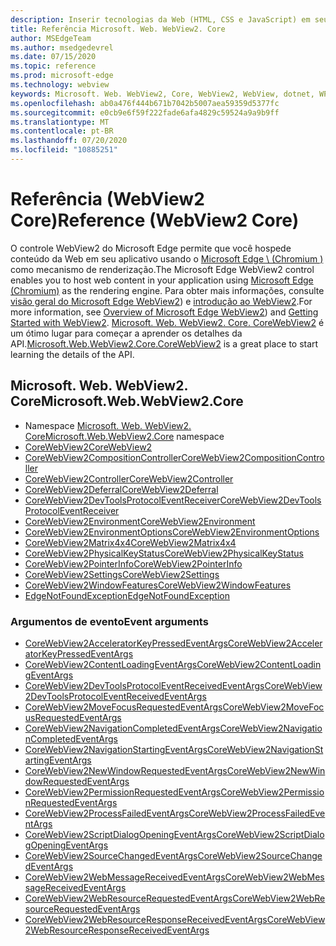 ```yaml
---
description: Inserir tecnologias da Web (HTML, CSS e JavaScript) em seus aplicativos nativos com o controle WebView2 do Microsoft Edge
title: Referência Microsoft. Web. WebView2. Core
author: MSEdgeTeam
ms.author: msedgedevrel
ms.date: 07/15/2020
ms.topic: reference
ms.prod: microsoft-edge
ms.technology: webview
keywords: Microsoft. Web. WebView2, Core, WebView2, WebView, dotnet, WPF, WinForms, app, Edge, CoreWebView2, CoreWebView2Controller, controle do navegador, Edge HTML
ms.openlocfilehash: ab0a476f444b671b7042b5007aea59359d5377fc
ms.sourcegitcommit: e0cb9e6f59f222fade6afa4829c59524a9a9b9ff
ms.translationtype: MT
ms.contentlocale: pt-BR
ms.lasthandoff: 07/20/2020
ms.locfileid: "10885251"
---
```

# <span data-ttu-id="47351-104">Referência (WebView2 Core)</span><span class="sxs-lookup"><span data-stu-id="47351-104">Reference (WebView2 Core)</span></span>  

<span data-ttu-id="47351-105">O controle WebView2 do Microsoft Edge permite que você hospede conteúdo da Web em seu aplicativo usando o [Microsoft Edge \ (Chromium \)](https://www.microsoftedgeinsider.com) como mecanismo de renderização.</span><span class="sxs-lookup"><span data-stu-id="47351-105">The Microsoft Edge WebView2 control enables you to host web content in your application using [Microsoft Edge \(Chromium\)](https://www.microsoftedgeinsider.com) as the rendering engine.</span></span>  <span data-ttu-id="47351-106">Para obter mais informações, consulte [visão geral do Microsoft Edge WebView2](../../index.md)) e [introdução ao WebView2](../../gettingstarted/win32.md).</span><span class="sxs-lookup"><span data-stu-id="47351-106">For more information, see [Overview of Microsoft Edge WebView2](../../index.md)) and [Getting Started with WebView2](../../gettingstarted/win32.md).</span></span>  <span data-ttu-id="47351-107">[Microsoft. Web. WebView2. Core. CoreWebView2](0-9-538/microsoft-web-webview2-core-corewebview2.md) é um ótimo lugar para começar a aprender os detalhes da API.</span><span class="sxs-lookup"><span data-stu-id="47351-107">[Microsoft.Web.WebView2.Core.CoreWebView2](0-9-538/microsoft-web-webview2-core-corewebview2.md) is a great place to start learning the details of the API.</span></span>  

## <span data-ttu-id="47351-108">Microsoft. Web. WebView2. Core</span><span class="sxs-lookup"><span data-stu-id="47351-108">Microsoft.Web.WebView2.Core</span></span>
*   <span data-ttu-id="47351-109">Namespace [Microsoft. Web. WebView2. Core](0-9-538/namespace-microsoft-web-webview2-core.md)</span><span class="sxs-lookup"><span data-stu-id="47351-109">[Microsoft.Web.WebView2.Core](0-9-538/namespace-microsoft-web-webview2-core.md) namespace</span></span>
*   [<span data-ttu-id="47351-110">CoreWebView2</span><span class="sxs-lookup"><span data-stu-id="47351-110">CoreWebView2</span></span>](0-9-538/microsoft-web-webview2-core-corewebview2.md)
*   [<span data-ttu-id="47351-111">CoreWebView2CompositionController</span><span class="sxs-lookup"><span data-stu-id="47351-111">CoreWebView2CompositionController</span></span>](0-9-538/microsoft-web-webview2-core-corewebview2compositioncontroller.md)
*   [<span data-ttu-id="47351-112">CoreWebView2Controller</span><span class="sxs-lookup"><span data-stu-id="47351-112">CoreWebView2Controller</span></span>](0-9-538/microsoft-web-webview2-core-corewebview2controller.md)
*   [<span data-ttu-id="47351-113">CoreWebView2Deferral</span><span class="sxs-lookup"><span data-stu-id="47351-113">CoreWebView2Deferral</span></span>](0-9-538/microsoft-web-webview2-core-corewebview2deferral.md)
*   [<span data-ttu-id="47351-114">CoreWebView2DevToolsProtocolEventReceiver</span><span class="sxs-lookup"><span data-stu-id="47351-114">CoreWebView2DevToolsProtocolEventReceiver</span></span>](0-9-538/microsoft-web-webview2-core-corewebview2devtoolsprotocoleventreceiver.md)
*   [<span data-ttu-id="47351-115">CoreWebView2Environment</span><span class="sxs-lookup"><span data-stu-id="47351-115">CoreWebView2Environment</span></span>](0-9-538/microsoft-web-webview2-core-corewebview2environment.md)
*   [<span data-ttu-id="47351-116">CoreWebView2EnvironmentOptions</span><span class="sxs-lookup"><span data-stu-id="47351-116">CoreWebView2EnvironmentOptions</span></span>](0-9-538/microsoft-web-webview2-core-corewebview2environmentoptions.md)
*   [<span data-ttu-id="47351-117">CoreWebView2Matrix4x4</span><span class="sxs-lookup"><span data-stu-id="47351-117">CoreWebView2Matrix4x4</span></span>](0-9-538/microsoft-web-webview2-core-corewebview2matrix4x4.md)
*   [<span data-ttu-id="47351-118">CoreWebView2PhysicalKeyStatus</span><span class="sxs-lookup"><span data-stu-id="47351-118">CoreWebView2PhysicalKeyStatus</span></span>](0-9-538/microsoft-web-webview2-core-corewebview2physicalkeystatus.md)
*   [<span data-ttu-id="47351-119">CoreWebView2PointerInfo</span><span class="sxs-lookup"><span data-stu-id="47351-119">CoreWebView2PointerInfo</span></span>](0-9-538/microsoft-web-webview2-core-corewebview2pointerinfo.md)
*   [<span data-ttu-id="47351-120">CoreWebView2Settings</span><span class="sxs-lookup"><span data-stu-id="47351-120">CoreWebView2Settings</span></span>](0-9-538/microsoft-web-webview2-core-corewebview2settings.md)
*   [<span data-ttu-id="47351-121">CoreWebView2WindowFeatures</span><span class="sxs-lookup"><span data-stu-id="47351-121">CoreWebView2WindowFeatures</span></span>](0-9-538/microsoft-web-webview2-core-corewebview2windowfeatures.md)
*   [<span data-ttu-id="47351-122">EdgeNotFoundException</span><span class="sxs-lookup"><span data-stu-id="47351-122">EdgeNotFoundException</span></span>](0-9-538/microsoft-web-webview2-core-edgenotfoundexception.md)

### <span data-ttu-id="47351-123">Argumentos de evento</span><span class="sxs-lookup"><span data-stu-id="47351-123">Event arguments</span></span>

*   [<span data-ttu-id="47351-124">CoreWebView2AcceleratorKeyPressedEventArgs</span><span class="sxs-lookup"><span data-stu-id="47351-124">CoreWebView2AcceleratorKeyPressedEventArgs</span></span>](0-9-538/microsoft-web-webview2-core-corewebview2acceleratorkeypressedeventargs.md)
*   [<span data-ttu-id="47351-125">CoreWebView2ContentLoadingEventArgs</span><span class="sxs-lookup"><span data-stu-id="47351-125">CoreWebView2ContentLoadingEventArgs</span></span>](0-9-538/microsoft-web-webview2-core-corewebview2contentloadingeventargs.md)
*   [<span data-ttu-id="47351-126">CoreWebView2DevToolsProtocolEventReceivedEventArgs</span><span class="sxs-lookup"><span data-stu-id="47351-126">CoreWebView2DevToolsProtocolEventReceivedEventArgs</span></span>](0-9-538/microsoft-web-webview2-core-corewebview2devtoolsprotocoleventreceivedeventargs.md)
*   [<span data-ttu-id="47351-127">CoreWebView2MoveFocusRequestedEventArgs</span><span class="sxs-lookup"><span data-stu-id="47351-127">CoreWebView2MoveFocusRequestedEventArgs</span></span>](0-9-538/microsoft-web-webview2-core-corewebview2movefocusrequestedeventargs.md)
*   [<span data-ttu-id="47351-128">CoreWebView2NavigationCompletedEventArgs</span><span class="sxs-lookup"><span data-stu-id="47351-128">CoreWebView2NavigationCompletedEventArgs</span></span>](0-9-538/microsoft-web-webview2-core-corewebview2navigationcompletedeventargs.md)
*   [<span data-ttu-id="47351-129">CoreWebView2NavigationStartingEventArgs</span><span class="sxs-lookup"><span data-stu-id="47351-129">CoreWebView2NavigationStartingEventArgs</span></span>](0-9-538/microsoft-web-webview2-core-corewebview2navigationstartingeventargs.md)
*   [<span data-ttu-id="47351-130">CoreWebView2NewWindowRequestedEventArgs</span><span class="sxs-lookup"><span data-stu-id="47351-130">CoreWebView2NewWindowRequestedEventArgs</span></span>](0-9-538/microsoft-web-webview2-core-corewebview2newwindowrequestedeventargs.md)
*   [<span data-ttu-id="47351-131">CoreWebView2PermissionRequestedEventArgs</span><span class="sxs-lookup"><span data-stu-id="47351-131">CoreWebView2PermissionRequestedEventArgs</span></span>](0-9-538/microsoft-web-webview2-core-corewebview2permissionrequestedeventargs.md)
*   [<span data-ttu-id="47351-132">CoreWebView2ProcessFailedEventArgs</span><span class="sxs-lookup"><span data-stu-id="47351-132">CoreWebView2ProcessFailedEventArgs</span></span>](0-9-538/microsoft-web-webview2-core-corewebview2processfailedeventargs.md)
*   [<span data-ttu-id="47351-133">CoreWebView2ScriptDialogOpeningEventArgs</span><span class="sxs-lookup"><span data-stu-id="47351-133">CoreWebView2ScriptDialogOpeningEventArgs</span></span>](0-9-538/microsoft-web-webview2-core-corewebview2scriptdialogopeningeventargs.md)
*   [<span data-ttu-id="47351-134">CoreWebView2SourceChangedEventArgs</span><span class="sxs-lookup"><span data-stu-id="47351-134">CoreWebView2SourceChangedEventArgs</span></span>](0-9-538/microsoft-web-webview2-core-corewebview2sourcechangedeventargs.md)
*   [<span data-ttu-id="47351-135">CoreWebView2WebMessageReceivedEventArgs</span><span class="sxs-lookup"><span data-stu-id="47351-135">CoreWebView2WebMessageReceivedEventArgs</span></span>](0-9-538/microsoft-web-webview2-core-corewebview2webmessagereceivedeventargs.md)
*   [<span data-ttu-id="47351-136">CoreWebView2WebResourceRequestedEventArgs</span><span class="sxs-lookup"><span data-stu-id="47351-136">CoreWebView2WebResourceRequestedEventArgs</span></span>](0-9-538/microsoft-web-webview2-core-corewebview2webresourcerequestedeventargs.md)
*   [<span data-ttu-id="47351-137">CoreWebView2WebResourceResponseReceivedEventArgs</span><span class="sxs-lookup"><span data-stu-id="47351-137">CoreWebView2WebResourceResponseReceivedEventArgs</span></span>](0-9-538/microsoft-web-webview2-core-corewebview2webresourceresponsereceivedeventargs.md)
